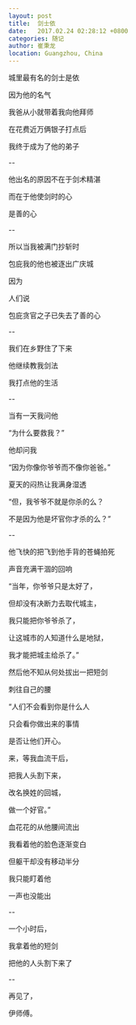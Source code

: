 ```yaml
---
layout: post
title:  剑士依
date:   2017.02.24 02:28:12 +0800
categories: 随记
author: 崔秉龙
location: Guangzhou, China
---
```





城里最有名的剑士是依

因为他的名气

我爸从小就带着我向他拜师

在花费近万俩银子打点后

我终于成为了他的弟子

--

他出名的原因不在于剑术精湛

而在于他使剑时的心

是善的心

--

所以当我被满门抄斩时

包庇我的他也被逐出广庆城

因为

人们说

包庇贪官之子已失去了善的心

--

我们在乡野住了下来

他继续教我剑法

我打点他的生活

--

当有一天我问他

“为什么要救我？”

他却问我

“因为你像你爷爷而不像你爸爸。”

夏天的闷热让我满身湿透

“但，我爷爷不就是你杀的么？

不是因为他是坏官你才杀的么？”

--

他飞快的把飞到他手背的苍蝇拍死

声音充满干涸的回响

“当年，你爷爷只是太好了，

但却没有决断力去取代城主，

我只能把你爷爷杀了，

让这城市的人知道什么是地狱，

我才能把城主给杀了。”

然后他不知从何处拔出一把短剑

刺往自己的腰

“人们不会看到你是什么人

只会看你做出来的事情

是否让他们开心。

来，等我血流干后，

把我人头割下来，

改名换姓的回城，

做一个好官。”

血花花的从他腰间流出

我看着他的脸色逐渐变白

但躯干却没有移动半分

我只能盯着他

一声也没能出

--

一个小时后，

我拿着他的短剑

把他的人头割下来了

--

再见了，

伊师傅。